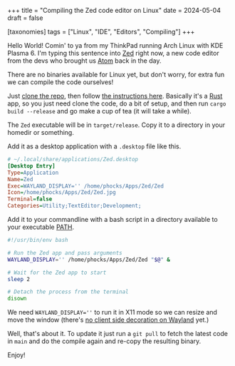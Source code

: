 +++
title = "Compiling the Zed code editor on Linux"
date = 2024-05-04
draft = false

[taxonomies]
tags = ["Linux", "IDE", "Editors", "Compiling"]
+++

Hello World! Comin' to ya from my ThinkPad running Arch Linux with KDE Plasma 6. I'm typing this sentence into [Zed][] right now, a new code editor from the devs who brought us [Atom][] back in the day.

There are no binaries available for Linux yet, but don't worry, for extra fun we can compile the code ourselves!

Just [clone the repo][Zed GitHub], then follow [the instructions here][Linux instructions]. Basically it's a [Rust][] app, so you just need clone the code, do a bit of setup, and then run `cargo build --release` and go make a cup of tea (it will take a while).

The `Zed` executable will be in `target/release`. Copy it to a directory in your homedir or something.

Add it as a desktop application with a `.desktop` file like this.

```ini
# ~/.local/share/applications/Zed.desktop
[Desktop Entry]
Type=Application
Name=Zed
Exec=WAYLAND_DISPLAY='' /home/phocks/Apps/Zed/Zed
Icon=/home/phocks/Apps/Zed/Zed.jpg
Terminal=false
Categories=Utility;TextEditor;Development;
```

Add it to your commandline with a bash script in a directory available to your executable [PATH][].

```bash
#!/usr/bin/env bash

# Run the Zed app and pass arguments
WAYLAND_DISPLAY='' /home/phocks/Apps/Zed/Zed "$@" &

# Wait for the Zed app to start
sleep 2

# Detach the process from the terminal
disown
```

We need `WAYLAND_DISPLAY=''` to run it in X11 mode so we can resize and move the window (there's [no client side decoration on Wayland][Zed Wayland] yet.)

Well, that's about it. To update it just run a `git pull` to fetch the latest code in `main` and do the compile again and re-copy the resulting binary.

Enjoy!

[Zed]: https://zed.dev/
[Atom]: https://en.wikipedia.org/wiki/Atom_(text_editor)
[Rust]: https://www.rust-lang.org/
[Linux instructions]: https://github.com/zed-industries/zed/blob/main/docs/src/developing_zed__building_zed_linux.md
[Zed GitHub]: https://github.com/zed-industries/zed
[PATH]: https://wiki.archlinux.org/title/Environment_variables#Per_user
[Zed Wayland]: https://github.com/zed-industries/zed/issues/9205
